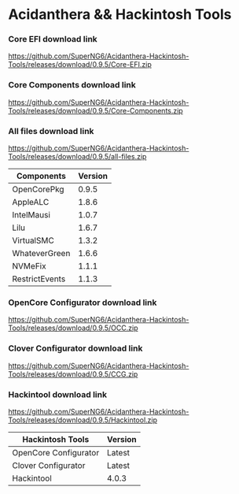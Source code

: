 # Acidanthera && Hackintosh Tools

### Core EFI download link
https://github.com/SuperNG6/Acidanthera-Hackintosh-Tools/releases/download/0.9.5/Core-EFI.zip

### Core Components download link
https://github.com/SuperNG6/Acidanthera-Hackintosh-Tools/releases/download/0.9.5/Core-Components.zip

### All files download link
https://github.com/SuperNG6/Acidanthera-Hackintosh-Tools/releases/download/0.9.5/all-files.zip

| Components    | Version               |
| ------------- | --------------------- |
| OpenCorePkg   | 0.9.5    | 
| AppleALC      | 1.8.6       |
| IntelMausi    | 1.0.7     |
| Lilu          | 1.6.7           |
| VirtualSMC    | 1.3.2     |
| WhateverGreen | 1.6.6  |
| NVMeFix       | 1.1.1        |
| RestrictEvents| 1.1.3 |

### OpenCore Configurator download link
https://github.com/SuperNG6/Acidanthera-Hackintosh-Tools/releases/download/0.9.5/OCC.zip

### Clover Configurator download link
https://github.com/SuperNG6/Acidanthera-Hackintosh-Tools/releases/download/0.9.5/CCG.zip

### Hackintool download link
https://github.com/SuperNG6/Acidanthera-Hackintosh-Tools/releases/download/0.9.5/Hackintool.zip

| Hackintosh Tools      | Version           |
| --------------------- | ----------------- |
| OpenCore Configurator | Latest            | 
| Clover Configurator   | Latest            |
| Hackintool            | 4.0.3 |

